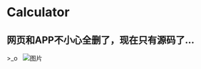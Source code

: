 # Calculator  
## 网页和APP不小心全删了，现在只有源码了...  
\>_o  
![图片](https://dn-coding-net-production-static.qbox.me/eb1eed67-8e54-4446-91fd-915710dd6aab.jpg)
